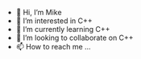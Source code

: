 - 👋 Hi, I’m Mike
- 👀 I’m interested in C++
- 🌱 I’m currently learning C++
- 💞️ I’m looking to collaborate on C++
- 📫 How to reach me ...

<!---
Mike is a ✨ special ✨ repository because its `README.md` (this file) appears on your GitHub profile.
You can click the Preview link to take a look at your changes.
--->
